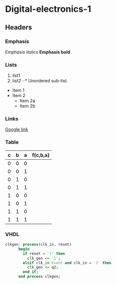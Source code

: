 # Digital-electronics-1
## Headers

### Emphasis

*Emphasis italics*
**Emphasis bold**

### Lists
1. list1
2. list2
⋅⋅* Unordered sub-list. 
* Item 1
* Item 2
  * Item 2a
  * Item 2b

### Links
[Google link](https://www.google.com)

### Table
| **c** | **b** |**a** | **f(c,b,a)** |
| :-: | :-: | :-: | :-: |
| 0 | 0 | 0 |  |
| 0 | 0 | 1 |  |
| 0 | 1 | 0 |  |
| 0 | 1 | 1 |  |
| 1 | 0 | 0 |  |
| 1 | 0 | 1 |  |
| 1 | 1 | 0 |  |
| 1 | 1 | 1 |  |

### VHDL
```vhdl
clkgen: process(clk_in, reset)
      begin
        if reset = '1' then
          clk_gen <= '1';
        elsif clk_in'event and clk_in = '1' then
          clk_gen <= q2;
        end if;
      end process clkgen;
      
```